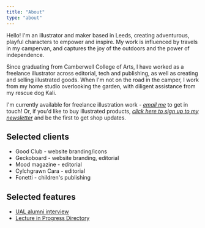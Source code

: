 ```yaml
---
title: "About"
type: "about"
---
```


Hello! I'm an illustrator and maker based in Leeds, creating adventurous, playful characters to empower and inspire. My work is influenced by travels in my campervan, and captures the joy of the outdoors and the power of independence.

Since graduating from Camberwell College of Arts, I have worked as a freelance illustrator across editorial, tech and publishing, as well as creating and selling illustrated goods. When I'm not on the road in the camper, I work from my home studio overlooking the garden, with diligent assistance from my rescue dog Kali. 

I'm currently available for freelance illustration work - *[email me](mailto:vicky.hughes@hotmail.com)* to get in touch! Or, if you'd like to buy illustrated products, *[click here to sign up to my newsletter](https://mailchi.mp/8dcebb7ee0b4/shop-updates-signup-form)* and be the first to get shop updates.

## Selected clients

- Good Club - website branding/icons
- Geckoboard - website branding, editorial
- Mood magazine - editorial
- Cylchgrawn Cara - editorial
- Fonetti - children's publishing

## Selected features

- [UAL alumni interview](https://www.arts.ac.uk/study-at-ual/postgraduate-study/postgraduate-community/stories/spotlight-on-illustrator,-vicky-hughes)
- [Lecture in Progress Directory](https://lectureinprogress.com/journal/100-student-graduate-and-emerging-makers)
